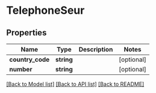 # TelephoneSeur

## Properties
Name | Type | Description | Notes
------------ | ------------- | ------------- | -------------
**country_code** | **string** |  | [optional] 
**number** | **string** |  | [optional] 

[[Back to Model list]](../README.md#documentation-for-models) [[Back to API list]](../README.md#documentation-for-api-endpoints) [[Back to README]](../README.md)


